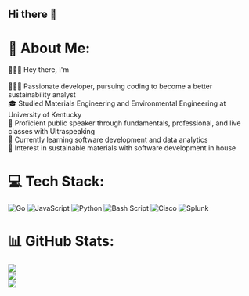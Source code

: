 ## Hi there 👋

# 💫 About Me:
👋👋👋  Hey there, I'm<br><br>👨🏾‍💻 Passionate developer, pursuing coding to become a better sustainability analyst<br>🎓 Studied Materials Engineering and Environmental Engineering at University of Kentucky<br>🎤 Proficient public speaker through fundamentals, professional, and live classes with Ultraspeaking<br>💭 Currently learning software development and data analytics<br>🚀 Interest in sustainable materials with software development in house <br>


# 💻 Tech Stack:
![Go](https://img.shields.io/badge/go-%2300ADD8.svg?style=flat&logo=go&logoColor=white) ![JavaScript](https://img.shields.io/badge/javascript-%23323330.svg?style=flat&logo=javascript&logoColor=%23F7DF1E) ![Python](https://img.shields.io/badge/python-3670A0?style=flat&logo=python&logoColor=ffdd54) ![Bash Script](https://img.shields.io/badge/bash_script-%23121011.svg?style=flat&logo=gnu-bash&logoColor=white) ![Cisco](https://img.shields.io/badge/cisco-%23049fd9.svg?style=flat&logo=cisco&logoColor=black) ![Splunk](https://img.shields.io/badge/splunk-%23000000.svg?style=flat&logo=splunk&logoColor=white)
# 📊 GitHub Stats:
![](https://github-readme-stats.vercel.app/api?username=PolymerPatel&theme=dark&hide_border=true&include_all_commits=false&count_private=false)<br/>
![](https://github-readme-streak-stats.herokuapp.com/?user=PolymerPatel&theme=dark&hide_border=true)<br/>
![](https://github-readme-stats.vercel.app/api/top-langs/?username=PolymerPatel&theme=dark&hide_border=true&include_all_commits=false&count_private=false&layout=compact)

<!-- Proudly created with GPRM ( https://gprm.itsvg.in ) --><!--
**PolymerPatel/PolymerPatel** is a ✨ _special_ ✨ repository because its `README.md` (this file) appears on your GitHub profile.

Here are some ideas to get you started:

- 🔭 I’m currently working on ...
- 🌱 I’m currently learning ...
- 👯 I’m looking to collaborate on ...
- 🤔 I’m looking for help with ...
- 💬 Ask me about ...
- 📫 How to reach me: ...
- 😄 Pronouns: ...
- ⚡ Fun fact: ...
-->
